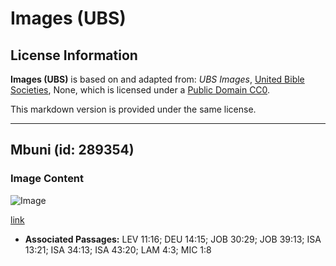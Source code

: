 # Images (UBS)

## License Information

**Images (UBS)** is based on and adapted from: _UBS Images_, [United Bible Societies](https://unitedbiblesocieties.org/), None, which is licensed under a [Public Domain CC0](https://creativecommons.org/public-domain/cc0/).

This markdown version is provided under the same license.



--------------------------------

## Mbuni (id: 289354)

### Image Content

![Image](https://cdn.aquifer.bible/aquifer-content/resources/Media/WEB-0691_ostrich.jpg)

[link](https://cdn.aquifer.bible/aquifer-content/resources/Media/WEB-0691_ostrich.jpg)

* **Associated Passages:** LEV 11:16; DEU 14:15; JOB 30:29; JOB 39:13; ISA 13:21; ISA 34:13; ISA 43:20; LAM 4:3; MIC 1:8

